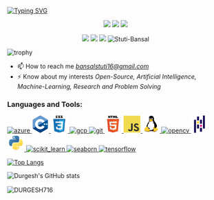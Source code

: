 [![Typing SVG](https://readme-typing-svg.herokuapp.com?font=Fira+Code&size=30&pause=1000&center=true&vCenter=true&multiline=true&width=750&height=150&lines=Hello+%F0%9F%91%8B%2C+I'm+Durgesh+Rao;Ranked+Under+Top+1%25+Kagglers+%E2%9C%A8;Passionate+%F0%9F%A4%96+Machine+Learning+Engineer)](https://git.io/typing-svg)

<!--
![your id](https://road-to-kaggle-grandmaster.vercel.app/api/simple/bansalstuti)

![competition](https://road-to-kaggle-grandmaster.vercel.app/api/badges/bansalstuti/competition)
![dataset](https://road-to-kaggle-grandmaster.vercel.app/api/badges/bansalstuti/dataset)
![notebook](https://road-to-kaggle-grandmaster.vercel.app/api/badges/bansalstuti/notebook)
![discussion](https://road-to-kaggle-grandmaster.vercel.app/api/badges/bansalstuti/discussion) -->

<p align="center">
  <img src="https://road-to-kaggle-grandmaster.vercel.app/api/badges/bansalstuti/discussion/" />
  <img src="https://road-to-kaggle-grandmaster.vercel.app/api/badges/bansalstuti/notebook/" />
  <img src="https://road-to-kaggle-grandmaster.vercel.app/api/badges/bansalstuti/dataset/" />
<!--   <img src="https://road-to-kaggle-grandmaster.vercel.app/api/badges/bansalstuti/competition/" />  -->
</p>

<p align="center"><a href="https://www.kaggle.com/bansalstuti"><img height="30" src="https://img.shields.io/badge/Kaggle-Click-%230e75b6"></a> 
<!--  <a href="https://durgesh716.github.io/Portfolio-Website/"><img height="30" src="https://img.shields.io/badge/Portfolio-Click-%230e75b6"></a> -->
 <img height="30" src="https://road-to-kaggle-grandmaster.vercel.app/api/simple/bansalstuti" />
 <a href="https://www.linkedin.com/in/stuti-bansal-0436a6201/"><img height="30" src="https://img.shields.io/badge/LinkedIn-Click-%230e75b6"></a>
 <img  height="30" src="https://komarev.com/ghpvc/?username=Stuti-Bansal&label=Profile%20views&color=0e75b6&logo=appveyor" alt="Stuti-Bansal" /> 
 </p>

<!-- <p align="right"> <img src="https://cdn.dribbble.com/users/2646423/screenshots/5507196/computer.gif" width = "300px" height="300px"> </p> -->

![trophy](https://github-profile-trophy.vercel.app/?username=Stuti-Bansal&theme=onestar&row=1&column=8)

<!-- ![competition](https://road-to-kaggle-grandmaster.vercel.app/api/badges/durgeshrao9993/competition)
![dataset](https://road-to-kaggle-grandmaster.vercel.app/api/badges/durgeshrao9993/dataset)
![notebook](https://road-to-kaggle-grandmaster.vercel.app/api/badges/durgeshrao9993/notebook)
![discussion](https://road-to-kaggle-grandmaster.vercel.app/api/badges/durgeshrao9993/discussion)  -->

<!-- <p align="right"> <img src="https://novacene.ai/wp-content/uploads/2020/10/records-classification-automation-930x602.png" alt="durgesh716" style="width:250px;height:250px;/> </p>
 -->



- 📫 How to reach me *bansalstuti16@gmail.com*
- ⚡ Know about my interests *Open-Source, Artificial Intelligence, Machine-Learning, Research and Problem Solving*



<!-- <h3 align="left">Connect with me:</h3>
<p align="left">
<a href="https://www.linkedin.com/in/stuti-bansal-0436a6201/" target="blank"><img align="center" src="https://raw.githubusercontent.com/rahuldkjain/github-profile-readme-generator/master/src/images/icons/Social/linked-in-alt.svg" alt="durgesh-rao" height="30" width="40" /></a>
<a href="https://kaggle.com/durgeshrao9993" target="blank"><img align="center" src="https://raw.githubusercontent.com/rahuldkjain/github-profile-readme-generator/master/src/images/icons/Social/kaggle.svg" alt="durgeshrao9993" height="30" width="40" /></a>
</p> -->


<h3 align="left">Languages and Tools:</h3>
<p align="left"> <a href="https://azure.microsoft.com/en-in/" target="_blank" rel="noreferrer"> <img src="https://www.vectorlogo.zone/logos/microsoft_azure/microsoft_azure-icon.svg" alt="azure" width="40" height="40"/> </a> <a href="https://www.w3schools.com/cpp/" target="_blank" rel="noreferrer"> <img src="https://raw.githubusercontent.com/devicons/devicon/master/icons/cplusplus/cplusplus-original.svg" alt="cplusplus" width="40" height="40"/> </a> <a href="https://www.w3schools.com/css/" target="_blank" rel="noreferrer"> <img src="https://raw.githubusercontent.com/devicons/devicon/master/icons/css3/css3-original-wordmark.svg" alt="css3" width="40" height="40"/> </a> <a href="https://cloud.google.com" target="_blank" rel="noreferrer"> <img src="https://www.vectorlogo.zone/logos/google_cloud/google_cloud-icon.svg" alt="gcp" width="40" height="40"/> </a> <a href="https://git-scm.com/" target="_blank" rel="noreferrer"> <img src="https://www.vectorlogo.zone/logos/git-scm/git-scm-icon.svg" alt="git" width="40" height="40"/> </a> <a href="https://www.w3.org/html/" target="_blank" rel="noreferrer"> <img src="https://raw.githubusercontent.com/devicons/devicon/master/icons/html5/html5-original-wordmark.svg" alt="html5" width="40" height="40"/> </a> <a href="https://developer.mozilla.org/en-US/docs/Web/JavaScript" target="_blank" rel="noreferrer"> <img src="https://raw.githubusercontent.com/devicons/devicon/master/icons/javascript/javascript-original.svg" alt="javascript" width="40" height="40"/> </a>  </a> <a href="https://www.linux.org/" target="_blank" rel="noreferrer"> <img src="https://raw.githubusercontent.com/devicons/devicon/master/icons/linux/linux-original.svg" alt="linux" width="40" height="40"/> </a></a> <a href="https://opencv.org/" target="_blank" rel="noreferrer"> <img src="https://www.vectorlogo.zone/logos/opencv/opencv-icon.svg" alt="opencv" width="40" height="40"/> </a> <a href="https://pandas.pydata.org/" target="_blank" rel="noreferrer"> <img src="https://raw.githubusercontent.com/devicons/devicon/2ae2a900d2f041da66e950e4d48052658d850630/icons/pandas/pandas-original.svg" alt="pandas" width="40" height="40"/> </a> <a href="https://www.python.org" target="_blank" rel="noreferrer"> <img src="https://raw.githubusercontent.com/devicons/devicon/master/icons/python/python-original.svg" alt="python" width="40" height="40"/> </a> <a href="https://scikit-learn.org/" target="_blank" rel="noreferrer"> <img src="https://upload.wikimedia.org/wikipedia/commons/0/05/Scikit_learn_logo_small.svg" alt="scikit_learn" width="40" height="40"/> </a> <a href="https://seaborn.pydata.org/" target="_blank" rel="noreferrer"> <img src="https://seaborn.pydata.org/_images/logo-mark-lightbg.svg" alt="seaborn" width="40" height="40"/> </a> <a href="https://www.tensorflow.org" target="_blank" rel="noreferrer"> <img src="https://www.vectorlogo.zone/logos/tensorflow/tensorflow-icon.svg" alt="tensorflow" width="40" height="40"/> </a> </p>


[![Top Langs](https://github-readme-stats-two-nu-79.vercel.app/api/top-langs/?username=durgesh716&layout=compact&theme=merko)](https://github.com/durgesh716/github-readme-stats)

![Durgesh's GitHub stats](https://github-readme-stats-two-nu-79.vercel.app/api?username=Stuti-Bansal&show_icons=true&theme=merko)


<p><img align="center" src="https://github-readme-streak-stats.herokuapp.com/?user=Stuti-Bansal&theme=merko" alt="DURGESH716" /> </p> 

<!-- 
 [![Durgesh's github activity graph](https://github-readme-activity-graph.cyclic.app/graph?username=Stuti-Bansal&theme=merko)](https://github.com/Stuti-Bansal/github-readme-activity-graph) -->
